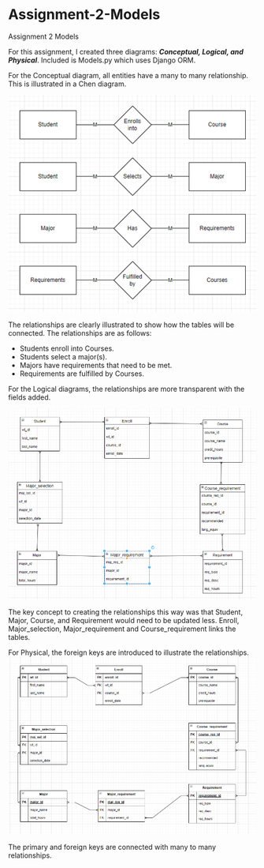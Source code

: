 # Assignment-2-Models
Assignment 2 Models

For this assignment, I created three diagrams: ***Conceptual, Logical, and Physical***. Included is Models.py which uses Django ORM.

For the Conceptual diagram, all entities have a many to many relationship. This is illustrated in a Chen diagram.

![Bradley_Kai_Conceptual_SS.png](https://github.com/BradBKaiBuffs/Assignment-2-Models/blob/main/Bradley_Kai_Conceptual_SS.png)

The relationships are clearly illustrated to show how the tables will be connected. The relationships are as follows:
- Students enroll into Courses.
- Students select a major(s).
- Majors have requirements that need to be met.
- Requirements are fulfilled by Courses.

For the Logical diagrams, the relationships are more transparent with the fields added.

![Bradley_Kai_Logical_SS.png](https://github.com/BradBKaiBuffs/Assignment-2-Models/blob/main/Bradley_Kai_Logical_SS.png)

The key concept to creating the relationships this way was that Student, Major, Course, and Requirement would need to be updated less. Enroll, Major_selection, Major_requirement and Course_requirement links the tables.

For Physical, the foreign keys are introduced to illustrate the relationships.
![Bradley_Kai_Physical_SS.png](https://github.com/BradBKaiBuffs/Assignment-2-Models/blob/main/Bradley_Kai_Physical_SS.png)

The primary and foreign keys are connected with many to many relationships.  
